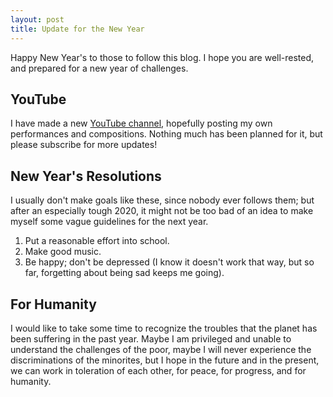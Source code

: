 ```yaml
---
layout: post
title: Update for the New Year
---
```


Happy New Year's to those to follow this blog. I hope you are well-rested, and prepared for a new year of challenges.

## YouTube

I have made a new [YouTube channel](https://www.youtube.com/channel/UCj4YnKsa5NaphpexMTfu2OQ), hopefully posting my own performances and compositions. Nothing much has been planned for it, but please subscribe for more updates!

## New Year's Resolutions

I usually don't make goals like these, since nobody ever follows them; but after an especially tough 2020, it might not be too bad of an idea to make myself some vague guidelines for the next year.

1. Put a reasonable effort into school.
2. Make good music.
3. Be happy; don't be depressed (I know it doesn't work that way, but so far, forgetting about being sad keeps me going).

## For Humanity

I would like to take some time to recognize the troubles that the planet has been suffering in the past year. Maybe I am privileged and unable to understand the challenges of the poor, maybe I will never experience the discriminations of the minorites, but I hope in the future and in the present, we can work in toleration of each other, for peace, for progress, and for humanity.